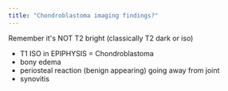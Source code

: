 ```yaml
---
title: "Chondroblastoma imaging findings?"
---
```

Remember it's NOT T2 bright (classically T2 dark or iso)

- T1 ISO in EPIPHYSIS = Chondroblastoma
- bony edema
- periosteal reaction (benign appearing) going away from joint
- synovitis

